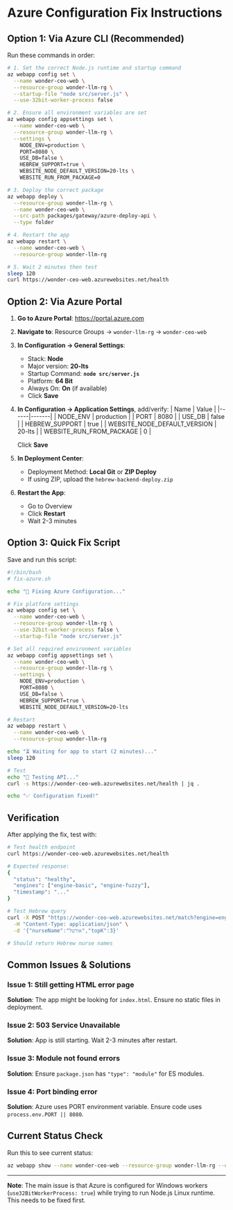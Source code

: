 # Azure Configuration Fix Instructions

## Option 1: Via Azure CLI (Recommended)

Run these commands in order:

```bash
# 1. Set the correct Node.js runtime and startup command
az webapp config set \
  --name wonder-ceo-web \
  --resource-group wonder-llm-rg \
  --startup-file "node src/server.js" \
  --use-32bit-worker-process false

# 2. Ensure all environment variables are set
az webapp config appsettings set \
  --name wonder-ceo-web \
  --resource-group wonder-llm-rg \
  --settings \
    NODE_ENV=production \
    PORT=8080 \
    USE_DB=false \
    HEBREW_SUPPORT=true \
    WEBSITE_NODE_DEFAULT_VERSION=20-lts \
    WEBSITE_RUN_FROM_PACKAGE=0

# 3. Deploy the correct package
az webapp deploy \
  --resource-group wonder-llm-rg \
  --name wonder-ceo-web \
  --src-path packages/gateway/azure-deploy-api \
  --type folder

# 4. Restart the app
az webapp restart \
  --name wonder-ceo-web \
  --resource-group wonder-llm-rg

# 5. Wait 2 minutes then test
sleep 120
curl https://wonder-ceo-web.azurewebsites.net/health
```

## Option 2: Via Azure Portal

1. **Go to Azure Portal**: https://portal.azure.com
2. **Navigate to**: Resource Groups → `wonder-llm-rg` → `wonder-ceo-web`

3. **In Configuration → General Settings**:
   - Stack: **Node**
   - Major version: **20-lts**
   - Startup Command: **`node src/server.js`**
   - Platform: **64 Bit**
   - Always On: **On** (if available)
   - Click **Save**

4. **In Configuration → Application Settings**, add/verify:
   | Name | Value |
   |------|-------|
   | NODE_ENV | production |
   | PORT | 8080 |
   | USE_DB | false |
   | HEBREW_SUPPORT | true |
   | WEBSITE_NODE_DEFAULT_VERSION | 20-lts |
   | WEBSITE_RUN_FROM_PACKAGE | 0 |

   Click **Save**

5. **In Deployment Center**:
   - Deployment Method: **Local Git** or **ZIP Deploy**
   - If using ZIP, upload the `hebrew-backend-deploy.zip`

6. **Restart the App**:
   - Go to Overview
   - Click **Restart**
   - Wait 2-3 minutes

## Option 3: Quick Fix Script

Save and run this script:

```bash
#!/bin/bash
# fix-azure.sh

echo "🔧 Fixing Azure Configuration..."

# Fix platform settings
az webapp config set \
  --name wonder-ceo-web \
  --resource-group wonder-llm-rg \
  --use-32bit-worker-process false \
  --startup-file "node src/server.js"

# Set all required environment variables
az webapp config appsettings set \
  --name wonder-ceo-web \
  --resource-group wonder-llm-rg \
  --settings \
    NODE_ENV=production \
    PORT=8080 \
    USE_DB=false \
    HEBREW_SUPPORT=true \
    WEBSITE_NODE_DEFAULT_VERSION=20-lts

# Restart
az webapp restart \
  --name wonder-ceo-web \
  --resource-group wonder-llm-rg

echo "⏳ Waiting for app to start (2 minutes)..."
sleep 120

# Test
echo "🧪 Testing API..."
curl -s https://wonder-ceo-web.azurewebsites.net/health | jq .

echo "✅ Configuration fixed!"
```

## Verification

After applying the fix, test with:

```bash
# Test health endpoint
curl https://wonder-ceo-web.azurewebsites.net/health

# Expected response:
{
  "status": "healthy",
  "engines": ["engine-basic", "engine-fuzzy"],
  "timestamp": "..."
}

# Test Hebrew query
curl -X POST "https://wonder-ceo-web.azurewebsites.net/match?engine=engine-basic" \
  -H "Content-Type: application/json" \
  -d '{"nurseName":"אורטל","topK":3}'

# Should return Hebrew nurse names
```

## Common Issues & Solutions

### Issue 1: Still getting HTML error page
**Solution**: The app might be looking for `index.html`. Ensure no static files in deployment.

### Issue 2: 503 Service Unavailable
**Solution**: App is still starting. Wait 2-3 minutes after restart.

### Issue 3: Module not found errors
**Solution**: Ensure `package.json` has `"type": "module"` for ES modules.

### Issue 4: Port binding error
**Solution**: Azure uses PORT environment variable. Ensure code uses `process.env.PORT || 8080`.

## Current Status Check

Run this to see current status:
```bash
az webapp show --name wonder-ceo-web --resource-group wonder-llm-rg --query "{status:state, url:defaultHostName, runtime:siteConfig.linuxFxVersion}"
```

---
**Note**: The main issue is that Azure is configured for Windows workers (`use32BitWorkerProcess: true`) while trying to run Node.js Linux runtime. This needs to be fixed first.